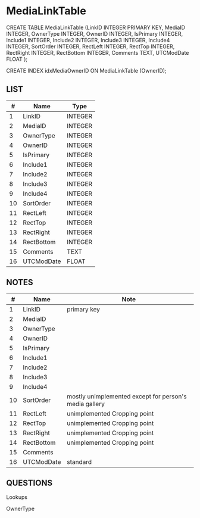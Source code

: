 # MediaLinkTable

CREATE TABLE MediaLinkTable (LinkID INTEGER PRIMARY KEY, MediaID INTEGER, OwnerType INTEGER, OwnerID INTEGER, IsPrimary INTEGER, Include1 INTEGER, Include2 INTEGER, Include3 INTEGER, Include4 INTEGER, SortOrder INTEGER, RectLeft INTEGER, RectTop INTEGER, RectRight INTEGER, RectBottom INTEGER, Comments TEXT, UTCModDate FLOAT );

CREATE INDEX idxMediaOwnerID ON MediaLinkTable (OwnerID);

## LIST

| #  | Name          | Type      |
|----|---------------|-----------|
| 1  | LinkID        | INTEGER
| 2  | MediaID       | INTEGER
| 3  | OwnerType     | INTEGER
| 4  | OwnerID       | INTEGER
| 5  | IsPrimary     | INTEGER
| 6  | Include1      | INTEGER
| 7  | Include2      | INTEGER
| 8  | Include3      | INTEGER
| 9  | Include4      | INTEGER
| 10 | SortOrder     | INTEGER
| 11 | RectLeft      | INTEGER
| 12 | RectTop       | INTEGER
| 13 | RectRight     | INTEGER
| 14 | RectBottom    | INTEGER
| 15 | Comments      | TEXT
| 16 | UTCModDate    | FLOAT

## NOTES

| #  | Name          | Note      |
|----|---------------|-----------|
| 1  | LinkID        | primary key
| 2  | MediaID       | 
| 3  | OwnerType     | 
| 4  | OwnerID       | 
| 5  | IsPrimary     | 
| 6  | Include1      | 
| 7  | Include2      | 
| 8  | Include3      | 
| 9  | Include4      | 
| 10 | SortOrder     | mostly unimplemented except for person's media gallery
| 11 | RectLeft      | unimplemented        Cropping point
| 12 | RectTop       | unimplemented        Cropping point
| 13 | RectRight     | unimplemented        Cropping point
| 14 | RectBottom    | unimplemented        Cropping point
| 15 | Comments      | 
| 16 | UTCModDate    | standard

## QUESTIONS



Lookups

OwnerType



